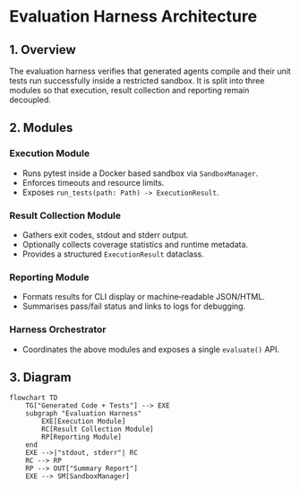 # Evaluation Harness Architecture

## 1. Overview

The evaluation harness verifies that generated agents compile and their unit
tests run successfully inside a restricted sandbox. It is split into three
modules so that execution, result collection and reporting remain decoupled.

## 2. Modules

### Execution Module
- Runs pytest inside a Docker based sandbox via `SandboxManager`.
- Enforces timeouts and resource limits.
- Exposes `run_tests(path: Path) -> ExecutionResult`.

### Result Collection Module
- Gathers exit codes, stdout and stderr output.
- Optionally collects coverage statistics and runtime metadata.
- Provides a structured `ExecutionResult` dataclass.

### Reporting Module
- Formats results for CLI display or machine‑readable JSON/HTML.
- Summarises pass/fail status and links to logs for debugging.

### Harness Orchestrator
- Coordinates the above modules and exposes a single `evaluate()` API.

## 3. Diagram

```mermaid
flowchart TD
    TG["Generated Code + Tests"] --> EXE
    subgraph "Evaluation Harness"
        EXE[Execution Module]
        RC[Result Collection Module]
        RP[Reporting Module]
    end
    EXE -->|"stdout, stderr"| RC
    RC --> RP
    RP --> OUT["Summary Report"]
    EXE --> SM[SandboxManager]
```
